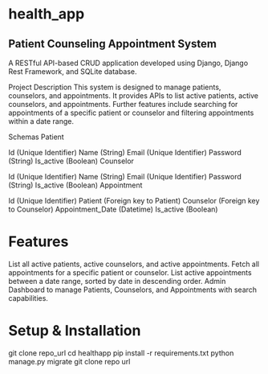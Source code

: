 # health_app
## Patient Counseling Appointment System
A RESTful API-based CRUD application developed using Django, Django Rest Framework, and SQLite database.

Project Description
This system is designed to manage patients, counselors, and appointments. It provides APIs to list active patients, active counselors, and appointments. Further features include searching for appointments of a specific patient or counselor and filtering appointments within a date range.

Schemas
Patient

Id (Unique Identifier)
Name (String)
Email (Unique Identifier)
Password (String)
Is_active (Boolean)
Counselor

Id (Unique Identifier)
Name (String)
Email (Unique Identifier)
Password (String)
Is_active (Boolean)
Appointment

Id (Unique Identifier)
Patient (Foreign key to Patient)
Counselor (Foreign key to Counselor)
Appointment_Date (Datetime)
Is_active (Boolean)
# Features
List all active patients, active counselors, and active appointments.
Fetch all appointments for a specific patient or counselor.
List active appointments between a date range, sorted by date in descending order.
Admin Dashboard to manage Patients, Counselors, and Appointments with search capabilities.

# Setup & Installation
git clone repo_url
cd healthapp
pip install -r requirements.txt
python manage.py migrate
git clone repo url


